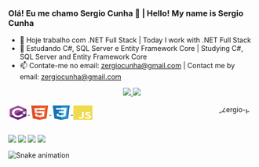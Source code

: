 ### Olá! Eu me chamo Sergio Cunha 👋  | Hello! My name is Sergio Cunha

- 🔭 Hoje trabalho com .NET Full Stack                 |  Today I work with .NET Full Stack
- 🌱 Estudando C#, SQL Server e Entity Framework Core  |  Studying C#, SQL Server and Entity Framework Core
- 📫 Contate-me no  email: zergiocunha@gmail.com       |  Contact me by email: zergiocunha@gmail.com

<div align="center">
  <a href="https://github.com/zergiocunha">
  <img height="180em" src="https://github-readme-stats.vercel.app/api?username=zergiocunha&show_icons=true&theme=tokyonight&include_all_commits=true&count_private=true"/>
  <img height="180em" src="https://github-readme-stats.vercel.app/api/top-langs/?username=zergiocunha&layout=compact&langs_count=7&theme=tokyonight"/>
</div>
  
  <div style="display: inline_block"><br>
  <img align="center" alt="Zergio-Csharp" height="30" width="40" src="https://raw.githubusercontent.com/devicons/devicon/master/icons/csharp/csharp-original.svg">
  <img align="center" alt="Zergio-HTML" height="30" width="40" src="https://raw.githubusercontent.com/devicons/devicon/master/icons/html5/html5-original.svg">
  <img align="center" alt="Zergio-CSS" height="30" width="40" src="https://raw.githubusercontent.com/devicons/devicon/master/icons/css3/css3-original.svg">
  <img align="center" alt="Zergio-Js" height="30" width="40" src="https://raw.githubusercontent.com/devicons/devicon/master/icons/javascript/javascript-plain.svg">
    <img align="right" alt="Zergio-pic" height="150" style="border-radius:50px;" 
         src="https://i.picasion.com/pic91/02f94835b181c23a44f13c94bb3235ef.gif">
</div>
    
  ##
 
<div> 
  <a href="https://www.instagram.com/zergiocunha" target="_blank"><img src="https://img.shields.io/badge/-Instagram-%23E4405F?style=for-the-badge&logo=instagram&logoColor=white" target="_blank"></a>
 <a href="https://discord.gg/sWGY9Ye8" target="_blank"><img src="https://img.shields.io/badge/Discord-7289DA?style=for-the-badge&logo=discord&logoColor=white" target="_blank"></a> 
  <a href = "mailto:zergiocunha@gmail.com"><img src="https://img.shields.io/badge/-Gmail-%23333?style=for-the-badge&logo=gmail&logoColor=white" target="_blank"></a>
  <a href="https://www.linkedin.com/in/sergio-cunha-2171a6103" target="_blank"><img src="https://img.shields.io/badge/-LinkedIn-%230077B5?style=for-the-badge&logo=linkedin&logoColor=white" target="_blank"></a> 
 
  ![Snake animation](https://github.com/zergiocunha/zergiocunha/blob/output/github-contribution-grid-snake.svg)
 
</div>
